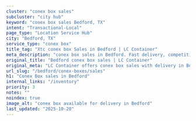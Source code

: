 ```yaml
---
cluster: "conex box sales"
subcluster: "city hub"
keyword: "conex box sales Bedford, TX"
intent: "Transactional-Local"
page_type: "Location Service Hub"
city: "Bedford, TX"
service_type: "conex box"
title_tag: "Xtc conex box Sales in Bedford | LC Container"
meta_description: "conex box sales in Bedford. Fast delivery, competitive pricing. Serving conex boxes area. Quote ID: T64. Call (214) 524-4168 for your free quote today."
original_title: "Bedford conex box sales | LC Container"
original_meta: "LC Container offers conex box sales with delivery in Bedford, TX. Local. Fast quotes. Since 2003."
url_slug: "/bedford/conex-boxes/sales"
h1: "Conex Box sales in Bedford"
internal_links: "/inventory"
priority: 3
notes: ""
noindex: true
image_alt: "conex box available for delivery in Bedford"
last_updated: "2025-10-20"
---
```


<!-- TODO: Add unique city/inventory copy, images, and internal links here. -->
